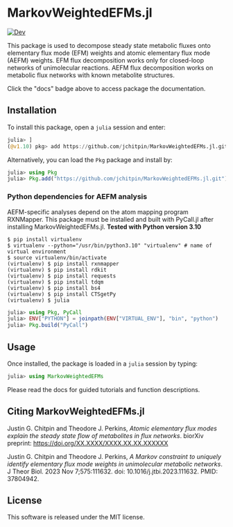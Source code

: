 # MarkovWeightedEFMs.jl

[![Dev](https://img.shields.io/badge/docs-dev-blue.svg)](https://jchitpin.github.io/MarkovWeightedEFMs.jl/dev/)

This package is used to decompose steady state metabolic fluxes onto
elementary flux mode (EFM) weights and atomic elementary flux mode (AEFM)
weights. EFM flux decomposition works only for closed-loop networks of
unimolecular reactions. AEFM flux decomposition works on metabolic flux
networks with known metabolite structures.

Click the "docs" badge above to access package the documentation.

## Installation

To install this package, open a `julia` session and enter:

```julia
julia> ]
(@v1.10) pkg> add https://github.com/jchitpin/MarkovWeightedEFMs.jl.git
```

Alternatively, you can load the `Pkg` package and install by:

```julia
julia> using Pkg
julia> Pkg.add("https://github.com/jchitpin/MarkovWeightedEFMs.jl.git")
```

### Python dependencies for AEFM analysis

AEFM-specific analyses depend on the atom mapping program RXNMapper. This
package must be installed and built with PyCall.jl after installing
MarkovWeightedEFMs.jl. **Tested with Python version 3.10**

```console
$ pip install virtualenv
$ virtualenv --python="/usr/bin/python3.10" "virtualenv" # name of virtual environment
$ source virtualenv/bin/activate
(virtualenv) $ pip install rxnmapper
(virtualenv) $ pip install rdkit
(virtualenv) $ pip install requests
(virtualenv) $ pip install tdqm
(virtualenv) $ pip install bs4
(virtualenv) $ pip install CTSgetPy
(virtualenv) $ julia
```
```julia
julia> using Pkg, PyCall
julia> ENV["PYTHON"] = joinpath(ENV["VIRTUAL_ENV"], "bin", "python")
julia> Pkg.build("PyCall")
```

## Usage

Once installed, the package is loaded in a `julia` session by typing:

```julia
julia> using MarkovWeightedEFMs
```

Please read the docs for guided tutorials and function descriptions.

## Citing MarkovWeightedEFMs.jl

Justin G. Chitpin and Theodore J. Perkins,
*Atomic elementary flux modes explain the steady state flow of metabolites in flux networks*.
biorXiv preprint: https://doi.org/XX.XXXX/XXXX.XX.XX.XXXXXX

Justin G. Chitpin and Theodore J. Perkins,
*A Markov constraint to uniquely identify elementary flux mode weights in unimolecular metabolic networks*.
J Theor Biol. 2023 Nov 7;575:111632.
doi: 10.1016/j.jtbi.2023.111632. PMID: 37804942.

## License

This software is released under the MIT license.
